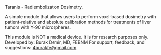 Taranis - Radiembolization Dosimetry. 

A simple module that allows users to perform voxel-based dosimetry with patient-relative 
and absolute calibration methods for treatments of liver tumors with Y-90 microspheres.

This module is NOT a medical device. It is for research purposes only.
Developed by: Burak Demir, MD, FEBNM
For support, feedback, and suggestions: 4burakfe@gmail.com
